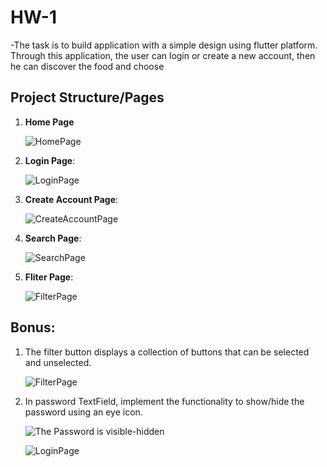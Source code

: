 # HW-1
-The task is to build application with a simple design using flutter platform. Through this application, the user can login or create a new account, then he can discover the food and choose
  
## Project Structure/Pages
1. **Home Page**


   ![HomePage](https://github.com/NouraAljarba/HW-1/assets/108701880/a299b225-4a70-43f7-aa63-737f71e40363)

3. **Login Page**:

   
   ![LoginPage](https://github.com/NouraAljarba/HW-1/assets/108701880/32dda790-dac3-4230-b135-4b82316579f7)

5. **Create Account Page**:

   
   ![CreateAccountPage](https://github.com/NouraAljarba/HW-1/assets/108701880/f98cc1ae-46a2-4451-9b16-6ce56b2554a6)

7. **Search Page**:

   
   ![SearchPage](https://github.com/NouraAljarba/HW-1/assets/108701880/d11aa759-4665-449b-b928-1658e133a4e6)

9. **Fliter Page**:

    
    ![FilterPage](https://github.com/NouraAljarba/HW-1/assets/108701880/b154e484-7608-4c6e-b330-2625d9db6246)


## Bonus:
1. The filter button displays a collection of buttons that can be selected and unselected.


   ![FilterPage](https://github.com/NouraAljarba/HW-1/assets/108701880/ca719c36-2825-445a-8c10-b844e82ffe87)

   
3. In password TextField, implement the functionality to show/hide the password using an eye icon.

   
   ![The Password is visible-hidden](https://github.com/NouraAljarba/HW-1/assets/108701880/a2a110dc-02d8-4c3b-a5df-d727a8cbe111)

   ![LoginPage](https://github.com/NouraAljarba/HW-1/assets/108701880/91ebc989-dc3e-44f1-ad11-505e5a43db22)


   
